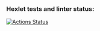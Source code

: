 ### Hexlet tests and linter status:
[![Actions Status](https://github.com/sazanik/js-async-project-4/actions/workflows/hexlet-check.yml/badge.svg)](https://github.com/sazanik/js-async-project-4/actions)